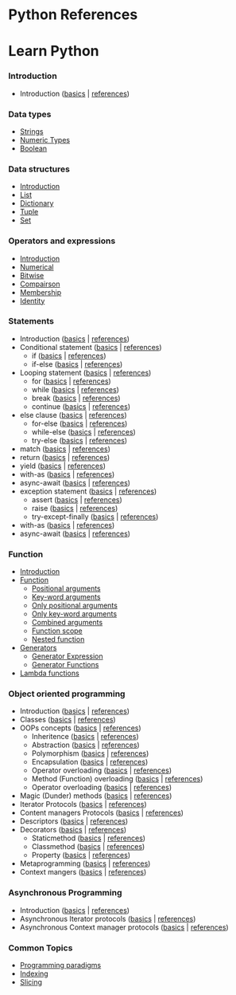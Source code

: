 # Python References

# Learn Python

### Introduction

- Introduction ([basics](basic/data-types/README.md) | [references](references/introduction.md))


### Data types 

- [Strings](references/data-types/101-strings/README.md)
- [Numeric Types](references/data-types/102-numerics/README.md)
- [Boolean](references/data-types/boolean/README.md)
<!-- - [Complex](https://) -->

### Data structures

- [Introduction](references/data-structures/README.md)
- [List](references/data-structures/101-list/README.md)
- [Dictionary](references/data-structures/103-dictionary/README.md)
- [Tuple](references/data-structures/102-tuple/README.md)
- [Set](references/data-structures/104-set/README.md)

### Operators and expressions

- [Introduction](references/operators-operations/README.md)
- [Numerical](references/operators-operations/numerical.md)
- [Bitwise](references/operators-operations/identity.md)
- [Compairson](references/operators-operations/comparison-operator.md)
- [Membership](references/operators-operations/membership-operator.md)
- [Identity](references/operators-operations/identity-operator.md)

### Statements

- Introduction ([basics](basic/operations/set.md) | [references](references/operators-operations/README.md))
- Conditional statement ([basics](basic/statements/conditional-statement.md) | [references](references/statements/conditional-statement.md))
    - if ([basics](basic/statements/conditional.md) | [references](references/statements/101-if.md))
    - if-else ([basics](basic/statements/101-if.md#ifelse-statement) | [references](references/statements/101-if.md))
- Looping statement ([basics](basic/statements/conditional.md) | [references](references/statements/conditional.md))
    - for ([basics](basic/statements/conditional.md) | [references](references/statements/102-for/README.md))
    - while ([basics](basic/statements/conditional.md) | [references](references/statements/conditional.md))
    - break ([basics](basic/statements/conditional.md) | [references](references/statements/conditional.md))
    - continue ([basics](basic/statements/conditional.md) | [references](references/statements/conditional.md))
- else clause ([basics](basic/statements/conditional.md) | [references](references/statements/conditional.md))
    - for-else ([basics](basic/statements/conditional.md) | [references](references/statements/conditional.md))
    - while-else ([basics](basic/statements/conditional.md) | [references](references/statements/conditional.md))
    - try-else ([basics](basic/statements/conditional.md) | [references](references/statements/conditional.md))
- match ([basics](basic/statements/conditional.md) | [references](references/statements/conditional.md))
- return ([basics](basic/statements/conditional.md) | [references](references/statements/conditional.md))
- yield ([basics](basic/statements/conditional.md) | [references](references/statements/conditional.md))
- with-as ([basics](basic/statements/conditional.md) | [references](references/statements/conditional.md))
- async-await ([basics](basic/statements/conditional.md) | [references](references/statements/conditional.md))
- exception statement ([basics](basic/statements/conditional.md) | [references](references/statements/conditional.md))
    - assert ([basics](basic/statements/conditional.md) | [references](references/statements/conditional.md))
    - raise ([basics](basic/statements/conditional.md) | [references](references/statements/conditional.md))
    - try-except-finally ([basics](basic/statements/conditional.md) | [references](references/statements/conditional.md))
- with-as ([basics](basic/statements/conditional.md) | [references](references/statements/conditional.md))
- async-await ([basics](basic/statements/conditional.md) | [references](references/statements/conditional.md))


### Function

- [Introduction](references/functions/README.md)
- [Function](references/functions/101-function/README.md)
    - [Positional arguments](references/statements/conditional.md)
    - [Key-word arguments](references/statements/conditional.md)
    - [Only positional arguments](references/statements/conditional.md)
    - [Only key-word arguments](references/statements/conditional.md)
    - [Combined arguments](references/statements/conditional.md)
    - [Function scope](references/functions/101-function/107-scopes/README.md)
    - [Nested function](references/functions/101-function/nested-function.md)
- [Generators](references/functions/102-generators/REAME.md)
    - [Generator Expression](references/functions/102-generators/102-generator-expressions.md)
    - [Generator Functions](references/functions/102-generators/101-generator-functions.md)
- [Lambda functions](references/functions/103-lambda/README.md)



### Object oriented programming

- Introduction ([basics](basic/statements/conditional.md) | [references](references/statements/conditional.md))
- Classes ([basics](basic/statements/conditional.md) | [references](references/statements/conditional.md))
- OOPs concepts ([basics](basic/statements/conditional.md) | [references](references/statements/conditional.md))
    - Inheritence ([basics](basic/statements/conditional.md) | [references](references/statements/conditional.md))
    - Abstraction ([basics](basic/statements/conditional.md) | [references](references/statements/conditional.md))
    - Polymorphism ([basics](basic/statements/conditional.md) | [references](references/statements/conditional.md))
    - Encapsulation ([basics](basic/statements/conditional.md) | [references](references/statements/conditional.md))
    - Operator overloading ([basics](basic/statements/conditional.md) | [references](references/statements/conditional.md))
    - Method (Function) overloading ([basics](basic/statements/conditional.md) | [references](references/statements/conditional.md))
    - Operator overloading ([basics](basic/statements/conditional.md) | [references](references/statements/conditional.md))
- Magic (Dunder) methods ([basics](basic/statements/conditional.md) | [references](references/statements/conditional.md))
- Iterator Protocols ([basics](basic/statements/conditional.md) | [references](references/statements/conditional.md))
- Content managers Protocols ([basics](basic/statements/conditional.md) | [references](references/statements/conditional.md))
- Descriptors ([basics](basic/statements/conditional.md) | [references](references/statements/conditional.md))
- Decorators ([basics](basic/statements/conditional.md) | [references](references/statements/conditional.md))
    - Staticmethod ([basics](basic/statements/conditional.md) | [references](references/statements/conditional.md))
    - Classmethod ([basics](basic/statements/conditional.md) | [references](references/statements/conditional.md))
    - Property ([basics](basic/statements/conditional.md) | [references](references/statements/conditional.md))
- Metaprogramming ([basics](basic/statements/conditional.md) | [references](references/statements/conditional.md))
- Context mangers ([basics](basic/statements/conditional.md) | [references](references/statements/conditional.md))



### Asynchronous Programming

- Introduction ([basics](basic/statements/conditional.md) | [references](references/statements/conditional.md))
- Asynchronous Iterator protocols ([basics](basic/statements/conditional.md) | [references](references/statements/conditional.md))
- Asynchronous Context manager protocols ([basics](basic/statements/conditional.md) | [references](references/statements/conditional.md))



### Common Topics

- [Programming paradigms](programming-paradigms.md)
- [Indexing](/docs/ArtOfPython/references/topics/indexing.md)
- [Slicing](/docs/ArtOfPython/references/topics/slicing.md)
